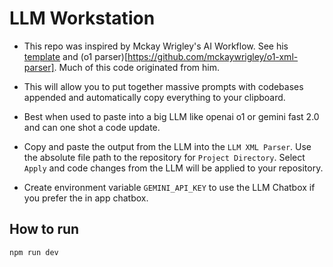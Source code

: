 # LLM Workstation

- This repo was inspired by Mckay Wrigley's AI Workflow. See his [template](https://github.com/mckaywrigley/mckays-app-template) and (o1 parser)[https://github.com/mckaywrigley/o1-xml-parser]. Much of this code originated from him.

- This will allow you to put together massive prompts with codebases appended and automatically copy everything to your clipboard.

- Best when used to paste into a big LLM like openai o1 or gemini fast 2.0 and can one shot a code update.

- Copy and paste the output from the LLM into the `LLM XML Parser`. Use the absolute file path to the repository for `Project Directory`. Select `Apply` and code changes from the LLM will be applied to your repository.

- Create environment variable `GEMINI_API_KEY` to use the LLM Chatbox if you prefer the in app chatbox.

## How to run

`npm run dev`
